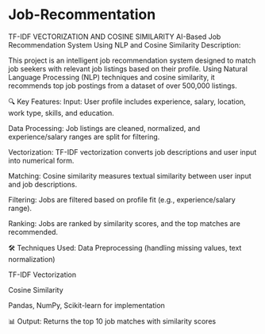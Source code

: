 # Job-Recommentation
TF-IDF VECTORIZATION AND COSINE SIMILARITY
AI-Based Job Recommendation System Using NLP and Cosine Similarity
Description:

This project is an intelligent job recommendation system designed to match job seekers with relevant job listings based on their profile. Using Natural Language Processing (NLP) techniques and cosine similarity, it recommends top job postings from a dataset of over 500,000 listings.

🔍 Key Features:
Input: User profile includes experience, salary, location, work type, skills, and education.

Data Processing: Job listings are cleaned, normalized, and experience/salary ranges are split for filtering.

Vectorization: TF-IDF vectorization converts job descriptions and user input into numerical form.

Matching: Cosine similarity measures textual similarity between user input and job descriptions.

Filtering: Jobs are filtered based on profile fit (e.g., experience/salary range).

Ranking: Jobs are ranked by similarity scores, and the top matches are recommended.

🛠 Techniques Used:
Data Preprocessing (handling missing values, text normalization)

TF-IDF Vectorization

Cosine Similarity

Pandas, NumPy, Scikit-learn for implementation

📊 Output:
Returns the top 10 job matches with similarity scores
